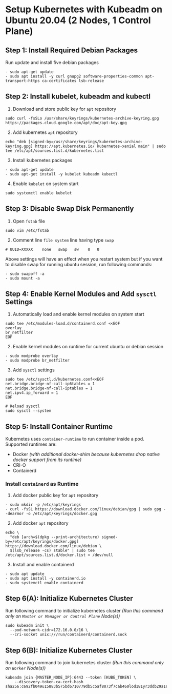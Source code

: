 # Setup Kubernetes with Kubeadm on Ubuntu 20.04 (2 Nodes, 1 Control Plane)

## Step 1: Install Required Debian Packages
Run  update and install five debian packages
```
- sudo apt-get update
- sudo apt install -y curl gnupg2 software-properties-common apt-transport-https ca-certificates lsb-release
```

## Step 2: Install kubelet, kubeadm and kubectl
1) Download and store public key for `apt` repository
```
sudo curl -fsSLo /usr/share/keyrings/kubernetes-archive-keyring.gpg https://packages.cloud.google.com/apt/doc/apt-key.gpg
```
2) Add kubernetes `apt` repository
```
echo "deb [signed-by=/usr/share/keyrings/kubernetes-archive-keyring.gpg] https://apt.kubernetes.io/ kubernetes-xenial main" | sudo tee /etc/apt/sources.list.d/kubernetes.list
```
3) Install kubernetes packages
```
- sudo apt-get update
- sudo apt-get install -y kubelet kubeadm kubectl
```
4) Enable `kubelet` on system start
```
sudo systemctl enable kubelet
```
## Step 3: Disable Swap Disk Permanently
1) Open `fstab` file
```
sudo vim /etc/fstab
```
2) Comment line `file system` line having type `swap`
```
# UUID=XXXXX    none   swap   sw    0   0
```
Above settings will have an effect when you restart system but if you want to disable swap for running ubuntu session, run following commands:
```
- sudo swapoff -a
- sudo mount -a
```
## Step 4: Enable Kernel Modules and Add `sysctl` Settings
1) Automatically load and enable kernel modules on system start
```
sudo tee /etc/modules-load.d/containerd.conf <<EOF
overlay
br_netfilter
EOF
```
2) Enable kernel modules on runtime for current ubuntu or debian session
```
- sudo modprobe overlay
- sudo modprobe br_netfilter
```
3) Add `sysctl` settings 
```
sudo tee /etc/sysctl.d/kubernetes.conf<<EOF
net.bridge.bridge-nf-call-ip6tables = 1
net.bridge.bridge-nf-call-iptables = 1
net.ipv4.ip_forward = 1
EOF

# Reload sysctl
sudo sysctl --system
```
## Step 5: Install Container Runtime
Kubernetes uses `container-runtime` to run container inside a pod. Supported runtimes are:
* Docker _(with additional docker-shim because kubernetes drop native docker support from its runtime)_
* CRI-O
* Containerd
### Install `containerd` as Runtime
1) Add docker public key for `apt` repository
```
- sudo mkdir -p /etc/apt/keyrings
- curl -fsSL https://download.docker.com/linux/debian/gpg | sudo gpg --dearmor -o /etc/apt/keyrings/docker.gpg
```
2) Add docker `apt` repository
```
echo \
  "deb [arch=$(dpkg --print-architecture) signed-by=/etc/apt/keyrings/docker.gpg] https://download.docker.com/linux/debian \
  $(lsb_release -cs) stable" | sudo tee /etc/apt/sources.list.d/docker.list > /dev/null
```
3) Install and enable containerd
```
- sudo apt update
- sudo apt install -y containerd.io
- sudo systemctl enable containerd
```
## Step 6(A): Initialize Kubernetes Cluster
Run following command to initialize kubernetes cluster _(Run this command only on `Master or Manager or Control Plane` Node(s))_
```
sudo kubeadm init \
  --pod-network-cidr=172.16.0.0/16 \
  --cri-socket unix:///run/containerd/containerd.sock
```
## Step 6(B): Initialize Kubernetes Cluster
Run following command to join kubernetes cluster _(Run this command only on `Worker` Node(s))_
```
kubeadm join {MASTER_NODE_IP}:6443 --token [KUBE_TOKEN] \
    --discovery-token-ca-cert-hash sha256:c692fb049u15883b575bd6710779db5c5af8073f7cab460lod181yr3ddb29a18
```
